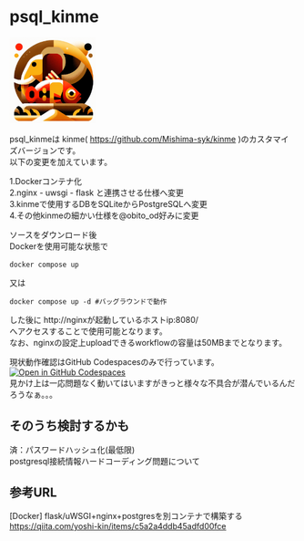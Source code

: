 # psql_kinme

<img src="app/static/psql_kinme_final.png" width="30%">


psql_kinmeは kinme( https://github.com/Mishima-syk/kinme )のカスタマイズバージョンです。<br>
以下の変更を加えています。

1.Dockerコンテナ化<br>
2.nginx - uwsgi - flask と連携させる仕様へ変更<br>
3.kinmeで使用するDBをSQLiteからPostgreSQLへ変更<br>
4.その他kinmeの細かい仕様を@obito_od好みに変更<br>

ソースをダウンロード後<br>
Dockerを使用可能な状態で

    docker compose up
    
又は

    docker compose up -d #バッグラウンドで動作

した後に
http://nginxが起動しているホストip:8080/<br>
へアクセスすることで使用可能となります。<br>
なお、nginxの設定上uploadできるworkflowの容量は50MBまでとなります。

現状動作確認はGitHub Codespacesのみで行っています。<br>
[![Open in GitHub Codespaces](https://github.com/codespaces/badge.svg)](https://github.com/codespaces/new?hide_repo_select=true&ref=main&repo=835495671&skip_quickstart=true)
<br>
見かけ上は一応問題なく動いてはいますがきっと様々な不具合が潜んでいるんだろうなぁ。。。


## そのうち検討するかも
済：パスワードハッシュ化(最低限)<br>
postgresql接続情報ハードコーディング問題について






## 参考URL
[Docker] flask/uWSGI+nginx+postgresを別コンテナで構築する<br>
https://qiita.com/yoshi-kin/items/c5a2a4ddb45adfd00fce
